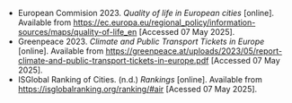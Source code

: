 - European Commision 2023. _Quality of life in European cities_ [online]. Available from https://ec.europa.eu/regional_policy/information-sources/maps/quality-of-life_en [Accessed 07 May 2025].
- Greenpeace 2023. _Climate and Public Transport Tickets in Europe_ [online]. Available from https://greenpeace.at/uploads/2023/05/report-climate-and-public-transport-tickets-in-europe.pdf [Accessed 07 May 2025].
- ISGlobal Ranking of Cities. (n.d.) _Rankings_ [online]. Available from https://isglobalranking.org/ranking/#air [Acessed 07 May 2025].
